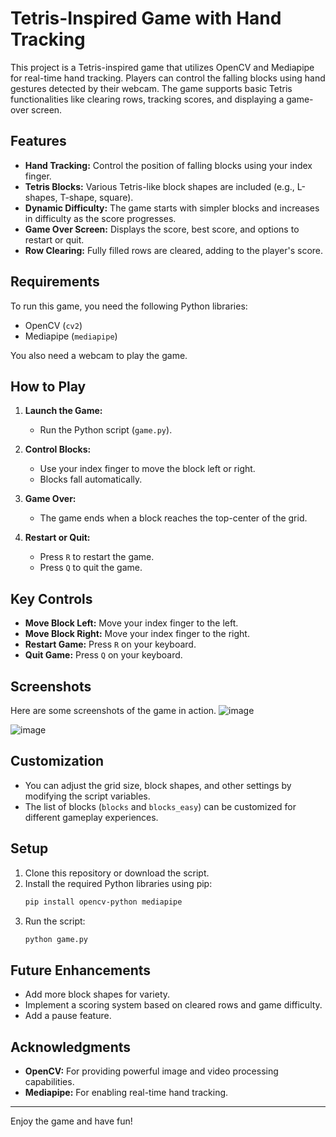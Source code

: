 
# Tetris-Inspired Game with Hand Tracking

This project is a Tetris-inspired game that utilizes OpenCV and Mediapipe for real-time hand tracking. Players can control the falling blocks using hand gestures detected by their webcam. The game supports basic Tetris functionalities like clearing rows, tracking scores, and displaying a game-over screen.

## Features

- **Hand Tracking:** Control the position of falling blocks using your index finger.
- **Tetris Blocks:** Various Tetris-like block shapes are included (e.g., L-shapes, T-shape, square).
- **Dynamic Difficulty:** The game starts with simpler blocks and increases in difficulty as the score progresses.
- **Game Over Screen:** Displays the score, best score, and options to restart or quit.
- **Row Clearing:** Fully filled rows are cleared, adding to the player's score.

## Requirements

To run this game, you need the following Python libraries:

- OpenCV (`cv2`)
- Mediapipe (`mediapipe`)

You also need a webcam to play the game.

## How to Play

1. **Launch the Game:**
   - Run the Python script (`game.py`).

2. **Control Blocks:**
   - Use your index finger to move the block left or right.
   - Blocks fall automatically.

3. **Game Over:**
   - The game ends when a block reaches the top-center of the grid.

4. **Restart or Quit:**
   - Press `R` to restart the game.
   - Press `Q` to quit the game.

## Key Controls

- **Move Block Left:** Move your index finger to the left.
- **Move Block Right:** Move your index finger to the right.
- **Restart Game:** Press `R` on your keyboard.
- **Quit Game:** Press `Q` on your keyboard.

## Screenshots

Here are some screenshots of the game in action.
![image](https://github.com/user-attachments/assets/5c0baaba-896d-4487-8fe2-ee2881147b6c)

![image](https://github.com/user-attachments/assets/0ccee572-799f-4f22-8b05-50f5e0d13f64)


## Customization

- You can adjust the grid size, block shapes, and other settings by modifying the script variables.
- The list of blocks (`blocks` and `blocks_easy`) can be customized for different gameplay experiences.

## Setup

1. Clone this repository or download the script.
2. Install the required Python libraries using pip:
   ```bash
   pip install opencv-python mediapipe
   ```
3. Run the script:
   ```bash
   python game.py
   ```

## Future Enhancements

- Add more block shapes for variety.
- Implement a scoring system based on cleared rows and game difficulty.
- Add a pause feature.

## Acknowledgments

- **OpenCV:** For providing powerful image and video processing capabilities.
- **Mediapipe:** For enabling real-time hand tracking.

---

Enjoy the game and have fun!

